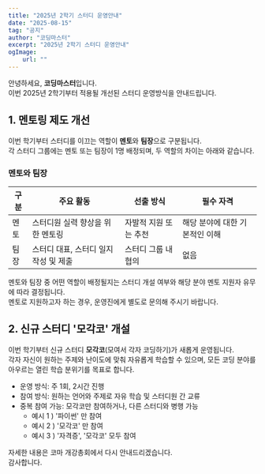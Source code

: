 ```yaml
---
title: "2025년 2학기 스터디 운영안내"
date: "2025-08-15"
tag: "공지"
author: "코딩마스터"
excerpt: "2025년 2학기 스터디 운영안내"
ogImage:
    url: ""
---
```


안녕하세요, **코딩마스터**입니다.\
이번 2025년 2학기부터 적용될 개선된 스터디 운영방식을 안내드립니다.

## 1. 멘토링 제도 개선

이번 학기부터 스터디를 이끄는 역할이 **멘토**와 **팀장**으로 구분됩니다.\
각 스터디 그룹에는 멘토 또는 팀장이 1명 배정되며, 두 역할의 차이는 아래와 같습니다.

### 멘토와 팀장

| 구분 | 주요 활동                             | 선출 방식             | 필수 자격                      |
| ---- | ------------------------------------- | --------------------- | ------------------------------ |
| 멘토 | 스터디원 실력 향상을 위한 멘토링      | 자발적 지원 또는 추천 | 해당 분야에 대한 기본적인 이해 |
| 팀장 | 스터디 대표, 스터디 일지 작성 및 제출 | 스터디 그룹 내 협의   | 없음                           |

멘토와 팀장 중 어떤 역할이 배정될지는 스터디 개설 여부와 해당 분야 멘토 지원자 유무에 따라 결정됩니다.\
멘토로 지원하고자 하는 경우, 운영진에게 별도로 문의해 주시기 바랍니다.

## 2. 신규 스터디 '모각코' 개설

이번 학기부터 신규 스터디 **모각코**(모여서 각자 코딩하기)가 새롭게 운영됩니다.\
각자 자신이 원하는 주제와 난이도에 맞춰 자유롭게 학습할 수 있으며, 모든 코딩 분야를 아우르는 열린 학습 분위기를 목표로 합니다.

-   운영 방식: 주 1회, 2시간 진행
-   참여 방식: 원하는 언어와 주제로 자유 학습 및 스터디원 간 교류
-   중복 참여 가능: 모각코만 참여하거나, 다른 스터디와 병행 가능
    -   예시 1 ) '파이썬' 만 참여
    -   예시 2 ) '모각코' 만 참여
    -   예시 3 ) '자격증', '모각코' 모두 참여

자세한 내용은 코마 개강총회에서 다시 안내드리겠습니다.\
감사합니다.
